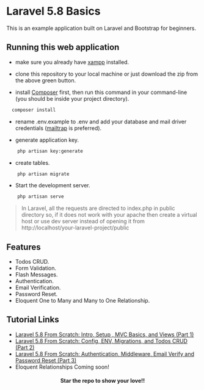 # Laravel 5.8 Basics
This is an example application built on Laravel and Bootstrap for beginners.

## Running this web application

- make sure you already have [xampp](https://www.apachefriends.org/index.html) installed.

- clone this repository to your local machine or just download the zip from the above green button.

- install [Composer](https://getcomposer.org/download) first, then run this command in your command-line (you should be inside your project directory). 
```bash
  composer install
```

- rename .env.example to .env and add your database and mail driver credentials ([mailtrap](https://mailtrap.io) is preferred).

- generate application key.

```bash
    php artisan key:generate
```

- create tables.

```bash
    php artisan migrate
```

- Start the development server.

```bash
    php artisan serve
```

> In Laravel, all the requests are directed to index.php in public directory so, if it does not work with your apache then create a virtual host or use dev server instead of opening it from http://localhost/your-laravel-project/public

## Features
- Todos CRUD.
- Form Validation.
- Flash Messages.
- Authentication.
- Email Verification.
- Password Reset.
- Eloquent One to Many and Many to One Relationship.

## Tutorial Links
- [Laravel 5.8 From Scratch: Intro, Setup , MVC Basics, and Views (Part 1)](https://medium.com/@sagarmaheshwary31/laravel-5-8-from-scratch-intro-setup-mvc-basics-and-views-74d46f93fe0c)
- [Laravel 5.8 From Scratch: Config, ENV, Migrations, and Todos CRUD (Part 2)](https://medium.com/@sagarmaheshwary31/laravel-5-8-from-scratch-config-env-migrations-and-todos-crud-7c771bcac802)
- [Laravel 5.8 From Scratch: Authentication, Middleware, Email Verify and Password Reset (Part 3)](https://medium.com/@sagarmaheshwary31/laravel-5-8-from-scratch-authentication-middleware-email-verify-and-password-reset-93a4b2103794)
- Eloquent Relationships Coming soon!

#### <p style="text-align: center;">Star the repo to show your love!!</p>